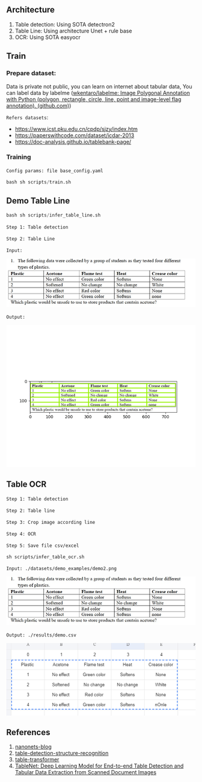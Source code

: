 ## Architecture

1. Table detection: Using SOTA detectron2
2. Table Line: Using architecture Unet + rule base
3. OCR: Using SOTA easyocr

## Train

### Prepare dataset:

Data is private not public, you can learn on internet about tabular data, You can label data by labelme ([wkentaro/labelme: Image Polygonal Annotation with Python (polygon, rectangle, circle, line, point and image-level flag annotation). (github.com)](https://github.com/wkentaro/labelme))

`Refers datasets`:
  - https://www.icst.pku.edu.cn/cpdp/sjzy/index.htm
  - https://paperswithcode.com/dataset/icdar-2013
  - https://doc-analysis.github.io/tablebank-page/


### Training

`Config params: file base_config.yaml`

```python
bash sh scripts/train.sh 
```

## Demo Table Line

```python
bash sh scripts/infer_table_line.sh 
```

`Step 1: Table detection`

`Step 2: Table Line`

`Input:`

![1671954396105](image/README/1671954396105.png)

`Output:`

![1671954423770](image/README/1671954423770.png)

## Table OCR

`Step 1: Table detection `

`Step 2: Table line`

`Step 3: Crop image according line`

`Step 4: OCR`

`Step 5: Save file csv/excel`

```
sh scripts/infer_table_ocr.sh
```

`Input: ./datasets/demo_examples/demo2.png`

![1671956437092](image/README/1671956437092.png)

`Output: ./results/demo.csv`

![1671956507888](image/README/1671956507888.png)

## References
1. [nanonets-blog](https://nanonets.com/blog/table-extraction-deep-learning/#tablenet?&utm_source=nanonets.com/blog/&utm_medium=blog&utm_content=Table%20Detection,%20Information%20Extraction%20and%20Structuring%20using%20Deep%20Learning)
2. [table-detection-structure-recognition](https://github.com/abdoelsayed2016/table-detection-structure-recognition)
3. [table-transformer](https://github.com/microsoft/table-transformer)
4. [TableNet: Deep Learning Model for End-to-end Table Detection and Tabular Data Extraction from Scanned Document Images](https://www.researchgate.net/publication/337242893_TableNet_Deep_Learning_Model_for_End-to-end_Table_Detection_and_Tabular_Data_Extraction_from_Scanned_Document_Images)
